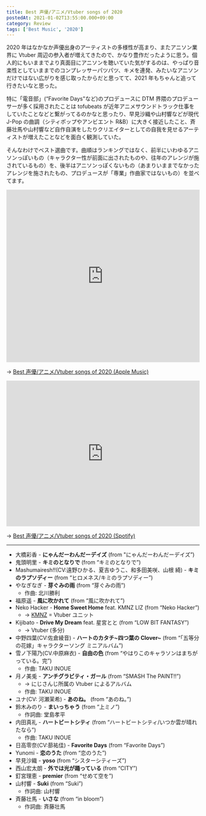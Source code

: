 ```yaml
---
title: Best 声優/アニメ/Vtuber songs of 2020
postedAt: 2021-01-02T13:55:00.000+09:00
category: Review
tags: ['Best Music', '2020']
---
```


2020 年はなかなか声優出身のアーティストの多様性が高まり、またアニソン業界に Vtuber 周辺の参入者が増えてきたので、かなり豊作だったように思う。個人的にもいままでより真面目にアニソンを聴いていた気がするのは、やっぱり音楽性としていままでのコンプレッサーパツパツ、キメを連発、みたいなアニソンだけではない広がりを感じ取ったからだと思ってて、2021 年もちゃんと追って行きたいなと思った。

特に「電音部」(“Favorite Days"など)のプロデュースに DTM 界隈のプロデューサーが多く採用されたことは tofubeats が近年アニメサウンドトラック仕事をしていたことなどと繋がってるのかなと思ったり、早見沙織や山村響などが現代 J-Pop の曲調（シティポップやアンビエント R&B）に大きく接近したこと、斉藤壮馬や山村響など自作自演をしたりクリエイターとしての自我を見せるアーティストが増えたことなどを面白く観測していた。

そんなわけでベスト選曲です。曲順はランキングではなく、前半にいわゆるアニソンっぽいもの（キャラクター性が前面に出されたものや、往年のアレンジが施されているもの）を、後半はアニソンっぽくないもの（あまりいままでなかったアレンジを施されたもの、プロデュースが「専業」作曲家ではないもの）を並べてます。

<iframe allow="autoplay *; encrypted-media *;" frameborder="0" height="450" style="width:100%;max-width:660px;overflow:hidden;background:transparent;" sandbox="allow-forms allow-popups allow-same-origin allow-scripts allow-storage-access-by-user-activation allow-top-navigation-by-user-activation" src="https://embed.music.apple.com/jp/playlist/best-%E5%A3%B0%E5%84%AA-%E3%82%A2%E3%83%8B%E3%83%A1-vtuber-songs-of-2020/pl.u-06ovJGWIXJ91eD?app=music&amp;at=1000lR8X"></iframe>

→ [Best 声優/アニメ/Vtuber songs of 2020 (Apple Music)](https://music.apple.com/jp/playlist/best-%E5%A3%B0%E5%84%AA-%E3%82%A2%E3%83%8B%E3%83%A1-vtuber-songs-of-2020/pl.u-06ovJGWIXJ91eD?at=1000lR8X)

<iframe src="https://open.spotify.com/embed/playlist/6vb8RTFmhONuWCbFFYiawZ" height="380" frameborder="0" allowtransparency="true" allow="encrypted-media" style="width:100%;max-width:660px;overflow:hidden;"></iframe>

→ [Best 声優/アニメ/Vtuber songs of 2020 (Spotify)](https://open.spotify.com/playlist/6vb8RTFmhONuWCbFFYiawZ)

---

- 大橋彩香 - **にゃんだーわんだーデイズ** (from "にゃんだーわんだーデイズ”)
- 鬼頭明里 - **キミのとなりで** (from “キミのとなりで”)
- Mashumairesh!!(CV:遠野ひかる、夏吉ゆうこ、和多田美咲、山根 綺) - **キミのラプソディー** (from “ヒロメネス/キミのラプソディー”)
- やなぎなぎ - **芽ぐみの雨** (from “芽ぐみの雨”)
  - 作曲: 北川勝利
- 福原遥 - **風に吹かれて** (from “風に吹かれて”)
- Neko Hacker - **Home Sweet Home** feat. KMNZ LIZ (from “Neko Hacker”)
  - → [KMNZ](https://www.kmnz.jp/) \= Vtuber ユニット
- Kijibato - **Drive My Dream** feat. 星宮とと (from “LOW BIT FANTASY”)
  - → Vtuber (多分)
- 中野四葉(CV:佐倉綾音) - **ハートのカタチ\~四つ葉の Clover\~** (from “「五等分の花嫁」キャラクターソング ミニアルバム”)
- 雪ノ下陽乃(CV.中原麻衣) - **自由の色** (from “やはりこのキャラソンはまちがっている。完”)
  - 作曲: TAKU INOUE
- 月ノ美兎 - **アンチグラビティ・ガール** (from “SMASH The PAINT!!”)
  - → にじさんじ所属の Vtuber によるアルバム
  - 作曲: TAKU INOUE
- ユナ(CV: 河瀬茉希) - **あのね。** (from “あのね。”)
- 鈴木みのり - **まいっちゃう** (from “上ミノ”)
  - 作詞曲: 堂島孝平
- 内田真礼 - **ハートビートシティ** (from “ハートビートシティ/いつか雲が晴れたなら”)
  - 作曲: TAKU INOUE
- 日高零奈(CV:蔀祐佳) - **Favorite Days** (from “Favorite Days”)
- Yunomi - **恋のうた** (from “恋のうた”)
- 早見沙織 - **yoso** (from “シスターシティーズ”)
- 西山宏太朗 - **外では光が踊っている** (from “CITY”)
- 釘宮理恵 - **premier** (from “せめて空を”)
- 山村響 - **Suki** (from “Suki”)
  - 作詞曲: 山村響
- 斉藤壮馬 - **いさな** (from “in bloom”)
  - 作詞曲: 斉藤壮馬
